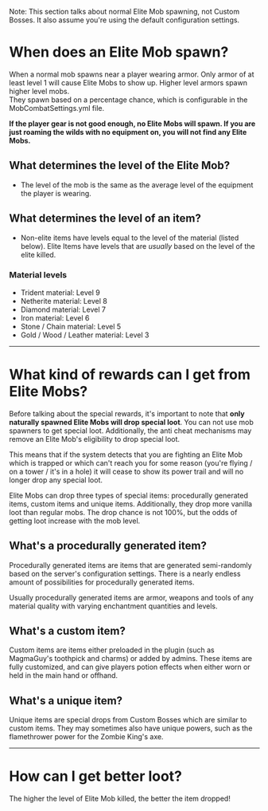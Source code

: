 Note: This section talks about normal Elite Mob spawning, not Custom Bosses. It also assume you're using the default configuration settings.

# When does an Elite Mob spawn?

When a normal mob spawns near a player wearing armor. Only armor of at least level 1 will cause Elite Mobs to show up. Higher level armors spawn higher level mobs.
<br>They spawn based on a percentage chance, which is configurable in the MobCombatSettings.yml file.

**If the player gear is not good enough, no Elite Mobs will spawn. If you are just roaming the wilds with no equipment on, you will not find any Elite Mobs.**

## What determines the level of the Elite Mob?

* The level of the mob is the same as the average level of the equipment the player is wearing.

## What determines the level of an item?

* Non-elite items have levels equal to the level of the material (listed below). Elite Items have levels that are *usually* based on the level of the elite killed.

### Material levels
* Trident material: Level 9
* Netherite material: Level 8
* Diamond material: Level 7
* Iron material: Level 6
* Stone / Chain material: Level 5
* Gold / Wood / Leather material: Level 3

***

# What kind of rewards can I get from Elite Mobs?
Before talking about the special rewards, it's important to note that **only naturally spawned Elite Mobs will drop special loot**. You can not use mob spawners to get special loot. Additionally, the anti cheat mechanisms may remove an Elite Mob's eligibility to drop special loot. 

This means that if the system detects that you are fighting an Elite Mob which is trapped or which can't reach you for some reason (you're flying / on a tower / it's in a hole) it will cease to show its power trail and will no longer drop any special loot.


Elite Mobs can drop three types of special items: procedurally generated items, custom items and unique items. Additionally, they drop more vanilla loot than regular mobs. The drop chance is not 100%, but the odds of getting loot increase with the mob level.

## What's a procedurally generated item?
Procedurally generated items are items that are generated semi-randomly based on the server's configuration settings. There is a nearly endless amount of possibilities for procedurally generated items. 

Usually procedurally generated items are armor, weapons and tools of any material quality with varying enchantment quantities and levels.

## What's a custom item?
Custom items are items either preloaded in the plugin (such as MagmaGuy's toothpick and charms) or added by admins. These items are fully customized, and can give players potion effects when either worn or held in the main hand or offhand.

## What's a unique item?
Unique items are special drops from Custom Bosses which are similar to custom items. They may sometimes also have unique powers, such as the flamethrower power for the Zombie King's axe.

***

# How can I get better loot?
The higher the level of Elite Mob killed, the better the item dropped!